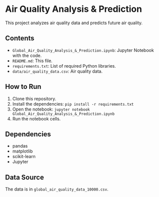# Air Quality Analysis & Prediction

This project analyzes air quality data and predicts future air quality.

## Contents

* `Global_Air_Quality_Analysis_&_Prediction.ipynb`:  Jupyter Notebook with the code.
* `README.md`:  This file.
* `requirements.txt`:  List of required Python libraries.
* `data/air_quality_data.csv`: Air quality data.

## How to Run

1.  Clone this repository.
2.  Install the dependencies: `pip install -r requirements.txt`
3.  Open the notebook: `jupyter notebook Global_Air_Quality_Analysis_&_Prediction.ipynb`
4.  Run the notebook cells.

## Dependencies

* pandas
* matplotlib
* scikit-learn
* Jupyter

## Data Source

The data is in `global_air_quality_data_10000.csv`.
